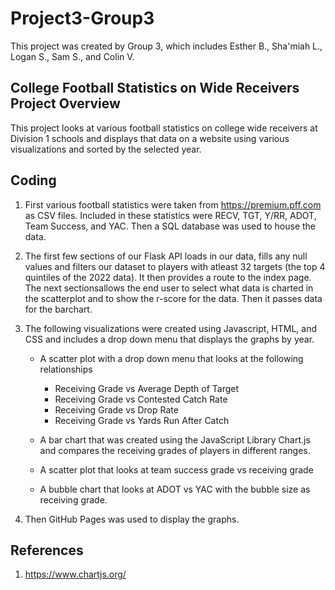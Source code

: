 # Project3-Group3

This project was created by Group 3, which includes Esther B., Sha'miah L., Logan S., Sam S., and Colin V.

## College Football Statistics on Wide Receivers Project Overview

This project looks at various football statistics on college wide receivers at Division 1 schools and displays that data on a website using various visualizations and sorted by the selected year. 

## Coding
1. First various football statistics were taken from https://premium.pff.com as CSV files. Included in these statistics were RECV, TGT, Y/RR, ADOT, Team Success, and YAC. Then a SQL database was used to house the data.  

2. The first few sections of our Flask API loads in our data, fills any null values and filters our dataset to players with atleast 32 targets (the top 4 quintiles of the 2022 data). It then provides a route to the index page. The next sectionsallows the end user to select what data is charted in the scatterplot and to show the r-score for the data. Then it passes data for the barchart.

3. The following visualizations were created using Javascript, HTML, and CSS and includes a drop down menu that displays the graphs by year. 
    * A scatter plot with a drop down menu that looks at the following relationships
        * Receiving Grade vs Average Depth of Target
        * Receiving Grade vs Contested Catch Rate
        * Receiving Grade vs Drop Rate
        * Receiving Grade vs Yards Run After Catch
    * A bar chart that was created using the JavaScript Library Chart.js and compares the receiving grades of players in different ranges. 

    * A scatter plot that looks at team success grade vs receiving grade

    * A bubble chart that looks at ADOT vs YAC with the bubble size as receiving grade. 

4. Then GitHub Pages was used to display the graphs. 

## References

1. https://www.chartjs.org/


